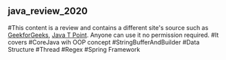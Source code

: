 ## java_review_2020
#This content is a review and contains a different site's source such as [GeekforGeeks](https://www.geeksforgeeks.org/java/), [Java T Point](https://www.javatpoint.com/java-tutorial).  Anyone can use it no permission required.
#It covers
  #CoreJava wih OOP concept
  #StringBufferAndBuilder
  #Data Structure
  #Thread
  #Regex
  #Spring Framework

